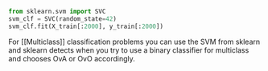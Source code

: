```python
from sklearn.svm import SVC
svm_clf = SVC(random_state=42) 
svm_clf.fit(X_train[:2000], y_train[:2000])
```
For [[Multiclass]] classification problems you can use the SVM from sklearn and sklearn detects when you try to use a binary classifier for multiclass and chooses OvA or OvO accordingly.
